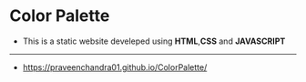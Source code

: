 # Color Palette
- This is a static website develeped using **HTML**,**CSS** and **JAVASCRIPT** 

---
 - https://praveenchandra01.github.io/ColorPalette/
